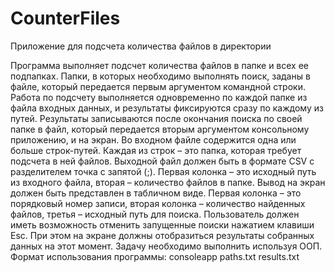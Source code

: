 # CounterFiles
Приложение для подсчета количества файлов в директории

Программа выполняет подсчет количества файлов в папке и всех ее подпапках. Папки, в 
которых  необходимо  выполнять  поиск,  заданы  в  файле,  который  передается  первым 
аргументом командной строки. 
Работа  по  подсчету  выполняется  одновременно  по  каждой  папке  из  файла  входных 
данных, и результаты фиксируются сразу по каждому из путей. 
Результаты  записываются  после  окончания  поиска  по  своей  папке  в  файл,  который 
передается вторым аргументом консольному приложению, и на экран. 
Во входном файле содержится одна или больше строк-путей. Каждая из строк – это папка, 
которая требует подсчета в ней файлов. 
Выходной файл должен быть в формате CSV с разделителем точка с запятой (;). Первая 
колонка – это исходный путь из входного файла, вторая – количество файлов в папке. 
Вывод  на  экран  должен  быть  представлен  в  табличном  виде.  Первая  колонка  –  это 
порядковый  номер  записи,  вторая  колонка  –  количество  найденных  файлов,  третья  – 
исходный путь для поиска. 
Пользователь должен иметь возможность отменить запущенные поиски нажатием клавиши 
Esc.  При  этом  на  экране  должны  отобразиться  результаты  собранных  данных  на  этот 
момент. 
Задачу необходимо выполнить используя ООП. 
Формат использования программы: 
consoleapp paths.txt results.txt 
